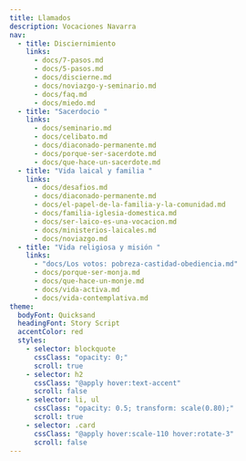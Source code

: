 ```yaml
---
title: Llamados
description: Vocaciones Navarra
nav:
  - title: Disciernimiento
    links:
      - docs/7-pasos.md
      - docs/5-pasos.md
      - docs/discierne.md
      - docs/noviazgo-y-seminario.md
      - docs/faq.md
      - docs/miedo.md
  - title: "Sacerdocio "
    links:
      - docs/seminario.md
      - docs/celibato.md
      - docs/diaconado-permanente.md
      - docs/porque-ser-sacerdote.md
      - docs/que-hace-un-sacerdote.md
  - title: "Vida laical y familia "
    links:
      - docs/desafios.md
      - docs/diaconado-permanente.md
      - docs/el-papel-de-la-familia-y-la-comunidad.md
      - docs/familia-iglesia-domestica.md
      - docs/ser-laico-es-una-vocacion.md
      - docs/ministerios-laicales.md
      - docs/noviazgo.md
  - title: "Vida religiosa y misión "
    links:
      - "docs/Los votos: pobreza-castidad-obediencia.md"
      - docs/porque-ser-monja.md
      - docs/que-hace-un-monje.md
      - docs/vida-activa.md
      - docs/vida-contemplativa.md
theme:
  bodyFont: Quicksand
  headingFont: Story Script
  accentColor: red
  styles:
    - selector: blockquote
      cssClass: "opacity: 0;"
      scroll: true
    - selector: h2
      cssClass: "@apply hover:text-accent"
      scroll: false
    - selector: li, ul
      cssClass: "opacity: 0.5; transform: scale(0.80);"
      scroll: true
    - selector: .card
      cssClass: "@apply hover:scale-110 hover:rotate-3"
      scroll: false
---
```

